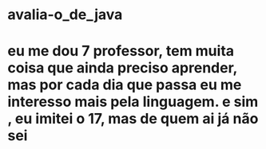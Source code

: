 # avalia-o_de_java

# eu me dou 7 professor, tem muita coisa que ainda preciso aprender, mas por cada dia que passa eu me interesso mais pela linguagem. e sim , eu imitei o 17, mas de quem ai já não sei 
